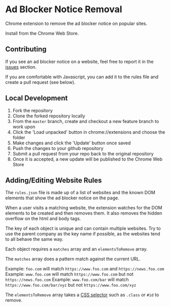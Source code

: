 # Ad Blocker Notice Removal

Chrome extension to remove the ad blocker notice on popular sites.

Install from the Chrome Web Store.

## Contributing

If you see an ad blocker notice on a website, feel free to report it in the [issues](https://github.com/fire015/adblocker-notice-removal/issues) section.

If you are comfortable with Javascript, you can add it to the rules file and create a pull request (see below).

## Local Development

1. Fork the repository
2. Clone the forked repository locally
3. From the `master` branch, create and checkout a new feature branch to work upon
4. Click the 'Load unpacked' button in chrome://extensions and choose the folder
5. Make changes and click the 'Update' button once saved
6. Push the changes to your github repository
7. Submit a pull request from your repo back to the original repository
8. Once it is accepted, a new update will be published to the Chrome Web Store

## Adding/Editing Website Rules

The `rules.json` file is made up of a list of websites and the known DOM elements that show the ad blocker notice on the page.

When a user visits a matching website, the extension watches for the DOM elements to be created and then removes them. It also removes the hidden overflow on the html and body tags.

The key of each object is unique and can contain multiple websites. Try to use the parent company as the key name if possible, as the websites tend to all behave the same way.

Each object requires a `matches` array and an `elementsToRemove` array.

The `matches` array does a pattern match against the current URL.

Example: `foo.com` will match `https://www.foo.com` and `https://news.foo.com`
Example: `www.foo.com` will match `https://www.foo.com` but not `https://news.foo.com`
Example: `www.foo.com/bar` will match `https://www.foo.com/bar/xyz` but not `https://www.foo.com/xyz`

The `elementsToRemove` array takes a [CSS selector](https://developer.mozilla.org/en-US/docs/Learn/CSS/Building_blocks/Selectors) such as `.class` or `#id` to remove.